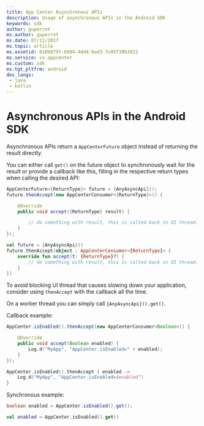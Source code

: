 ```yaml
---
title: App Center Asynchronous APIs
description: Usage of asynchronous APIs in the Android SDK
keywords: sdk
author: guperrot
ms.author: guperrot
ms.date: 07/11/2017
ms.topic: article
ms.assetid: 610b8797-6884-4dd4-bad3-7c05f39b3922
ms.service: vs-appcenter
ms.custom: sdk
ms.tgt_pltfrm: android
dev_langs:
 - java
 - kotlin
---
```


# Asynchronous APIs in the Android SDK

Asynchronous APIs return a `AppCenterFuture` object instead of returning the result directly.

You can either call `get()` on the future object to synchronously wait for the result or provide a callback like this, filling in the respective return types when calling the desired API:

```java
AppCenterFuture<{ReturnType}> future = {AnyAsyncApi}();
future.thenAccept(new AppCenterConsumer<{ReturnType}>() {

    @Override
    public void accept({ReturnType} result) {

        // do something with result, this is called back in UI thread.
    }
});
```
```kotlin
val future = {AnyAsyncApi}()
future.thenAccept(object : AppCenterConsumer<{ReturnType}> {
    override fun accept(t: {ReturnType}?) {
        // do something with result, this is called back in UI thread.
    }
})
```

To avoid blocking UI thread that causes slowing down your application, consider using `thenAccept` with the callback all the time.

On a worker thread you can simply call `{AnyAsyncApi}().get()`.

Callback example:

```java
AppCenter.isEnabled().thenAccept(new AppCenterConsumer<Boolean>() {

    @Override
    public void accept(Boolean enabled) {
        Log.d("MyApp", "AppCenter.isEnabled=" + enabled);
    }
});
```
```kotlin
AppCenter.isEnabled().thenAccept { enabled -> 
    Log.d("MyApp", "AppCenter.isEnabled=$enabled")
}
```

Synchronous example:

```java
boolean enabled = AppCenter.isEnabled().get();
```
```kotlin
val enabled = AppCenter.isEnabled().get()
```